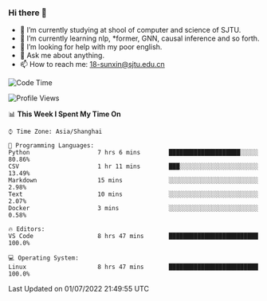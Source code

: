 ### Hi there 👋

<!--
**sunxin000/sunxin000** is a ✨ _special_ ✨ repository because its `README.md` (this file) appears on your GitHub profile.

Here are some ideas to get you started:

- 🔭 I’m currently working on ...
- 🌱 I’m currently learning ...
- 👯 I’m looking to collaborate on ...
- 🤔 I’m looking for help with ...
- 💬 Ask me about ...
- 📫 How to reach me: ...
- 😄 Pronouns: ...
- ⚡ Fun fact: ...
-->
- 🏫 I’m currently studying at shool of computer and science of SJTU.
- 🌱 I’m currently learning nlp, \*former, GNN, causal inference and so forth.
- 🤔 I’m looking for help with my poor english.
- 💬 Ask me about anything.
- 📫 How to reach me: 18-sunxin@sjtu.edu.cn
<!--START_SECTION:waka-->
![Code Time](http://img.shields.io/badge/Code%20Time-236%20hrs%2013%20mins-blue)

![Profile Views](http://img.shields.io/badge/Profile%20Views-2-blue)

📊 **This Week I Spent My Time On** 

```text
⌚︎ Time Zone: Asia/Shanghai

💬 Programming Languages: 
Python                   7 hrs 6 mins        ████████████████████░░░░░   80.86% 
CSV                      1 hr 11 mins        ███░░░░░░░░░░░░░░░░░░░░░░   13.49% 
Markdown                 15 mins             ░░░░░░░░░░░░░░░░░░░░░░░░░   2.98% 
Text                     10 mins             ░░░░░░░░░░░░░░░░░░░░░░░░░   2.07% 
Docker                   3 mins              ░░░░░░░░░░░░░░░░░░░░░░░░░   0.58%

🔥 Editors: 
VS Code                  8 hrs 47 mins       █████████████████████████   100.0%

💻 Operating System: 
Linux                    8 hrs 47 mins       █████████████████████████   100.0%

```


 Last Updated on 01/07/2022 21:49:55 UTC
<!--END_SECTION:waka-->
